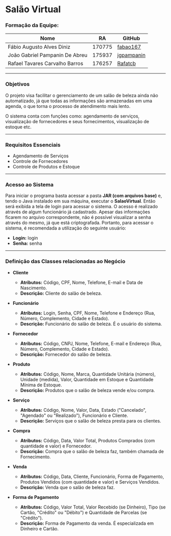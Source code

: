 # Salão Virtual
### Formação da Equipe:
| Nome | RA | GitHub |
| ------ | ------ | ------ |
| Fábio Augusto Alves Diniz | 170775 | [fabao167](https://github.com/fabao167) |
| João Gabriel Pampanin De Abreu | 175937 | [jgpampanin](https://github.com/jgpampanin) |
| Rafael Tavares Carvalho Barros | 176257 | [Rafatcb](https://github.com/Rafatcb) |
***
### Objetivos
O projeto visa facilitar o gerenciamento de um salão de beleza ainda não automatizado, já que todas as informações são armazenadas em uma agenda, o que torna o processo de atendimento mais lento. 

O sistema conta com funções como: agendamento de serviços, visualização de fornecedores e seus fornecimentos, visualização de estoque etc.
***
### Requisitos Essenciais
* Agendamento de Serviços
* Controle de Fornecedores
* Controle de Produtos e Estoque
***
### Acesso ao Sistema
Para iniciar o programa basta acessar a pasta **JAR (com arquivos base)** e, tendo o Java instalado em sua máquina, executar o **SalaoVirtual**. Então será exibida a tela de login para acessar o sistema.
O acesso é realizado através de algum funcionário já cadastrado. Apesar das informações ficarem no arquivo correspondente, não é possível visualizar a senha através do mesmo, já que está criptografada. Portanto, para acessar o sistema, é recomendada a utilização do seguinte usuário:
* **Login:** login
* **Senha:** senha
***
### Definição das Classes relacionadas ao Negócio
* **Cliente**
  * **Atributos:** Código, CPF, Nome, Telefone, E-mail e Data de Nascimento.
  * **Descrição:** Cliente do salão de beleza.
  
* **Funcionário**
  * **Atributos:** Login, Senha, CPF, Nome, Telefone e Endereço (Rua, Número, Complemento, Cidade e Estado).
  * **Descrição:** Funcionário do salão de beleza. É o usuário do sistema.
  
* **Fornecedor**
  * **Atributos:** Código, CNPJ, Nome, Telefone, E-mail e Endereço (Rua, Número, Complemento, Cidade e Estado).
  * **Descrição:** Fornecedor do salão de beleza.
  
* **Produto**
  * **Atributos:** Código, Nome, Marca, Quantidade Unitária (número), Unidade (medida), Valor, Quantidade em Estoque e Quantidade Mínima de Estoque.
  * **Descrição:** Produtos que o salão de beleza vende e/ou compra.
  
* **Serviço**
  * **Atributos:** Código, Nome, Valor, Data, Estado ("Cancelado", "Agendado" ou "Realizado"), Funcionário e Cliente.
  * **Descrição:** Serviços que o salão de beleza presta para os clientes.
  
* **Compra**
  * **Atributos:** Código, Data, Valor Total, Produtos Comprados (com quantidade e valor) e Fornecedor.
  * **Descrição:** Compra que o salão de beleza faz, também chamada de Fornecimento.
  
* **Venda**
  * **Atributos:** Código, Data, Cliente, Funcionário, Forma de Pagamento, Produtos Vendidos (com quantidade e valor) e Serviços Vendidos.
  * **Descrição:** Venda que o salão de beleza faz.
  
* **Forma de Pagamento**
  * **Atributos:** Código, Valor Total, Valor Recebido (se Dinheiro), Tipo (se Cartão, "Crédito" ou "Débito") e Quantidade de Parcelas (se "Crédito").
  * **Descrição:** Forma de Pagamento da venda. É especializada em Dinheiro e Cartão.
